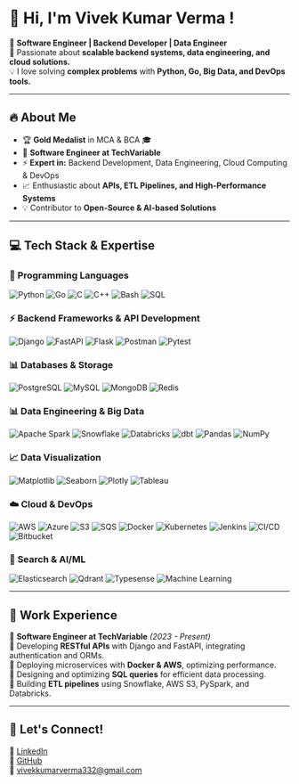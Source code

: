 # 👋 Hi, I'm Vivek Kumar Verma !  

🚀 **Software Engineer | Backend Developer | Data Engineer**  
🎯 Passionate about **scalable backend systems, data engineering, and cloud solutions.**  
💡 I love solving **complex problems** with **Python, Go, Big Data, and DevOps tools.**  

---

## 🔥 About Me  

- 🏆 **Gold Medalist** in MCA & BCA 🎓  
- 💼 **Software Engineer at TechVariable**  
- ⚡ **Expert in:** Backend Development, Data Engineering, Cloud Computing & DevOps  
- 📈 Enthusiastic about **APIs, ETL Pipelines, and High-Performance Systems**  
- 💡 Contributor to **Open-Source & AI-based Solutions**  

---

## 💻 **Tech Stack & Expertise**  

### 🚀 **Programming Languages**  
![Python](https://img.shields.io/badge/Python-3776AB?style=for-the-badge&logo=python&logoColor=white)  ![Go](https://img.shields.io/badge/Go-00ADD8?style=for-the-badge&logo=go&logoColor=white)  ![C](https://img.shields.io/badge/C-00599C?style=for-the-badge&logo=c&logoColor=white)  ![C++](https://img.shields.io/badge/C++-00599C?style=for-the-badge&logo=c%2B%2B&logoColor=white)  ![Bash](https://img.shields.io/badge/Bash-4EAA25?style=for-the-badge&logo=gnubash&logoColor=white)  ![SQL](https://img.shields.io/badge/SQL-4479A1?style=for-the-badge&logo=mysql&logoColor=white)  

### ⚡ **Backend Frameworks & API Development**  
![Django](https://img.shields.io/badge/Django-092E20?style=for-the-badge&logo=django&logoColor=white)  ![FastAPI](https://img.shields.io/badge/FastAPI-009688?style=for-the-badge&logo=fastapi&logoColor=white)  ![Flask](https://img.shields.io/badge/Flask-000000?style=for-the-badge&logo=flask&logoColor=white)  ![Postman](https://img.shields.io/badge/Postman-FF6C37?style=for-the-badge&logo=postman&logoColor=white)  ![Pytest](https://img.shields.io/badge/Pytest-0A9EDC?style=for-the-badge&logo=pytest&logoColor=white)  

### 📊 **Databases & Storage**  
![PostgreSQL](https://img.shields.io/badge/PostgreSQL-336791?style=for-the-badge&logo=postgresql&logoColor=white)  ![MySQL](https://img.shields.io/badge/MySQL-4479A1?style=for-the-badge&logo=mysql&logoColor=white)  ![MongoDB](https://img.shields.io/badge/MongoDB-47A248?style=for-the-badge&logo=mongodb&logoColor=white)  ![Redis](https://img.shields.io/badge/Redis-DC382D?style=for-the-badge&logo=redis&logoColor=white)  

### 📊 **Data Engineering & Big Data**  
![Apache Spark](https://img.shields.io/badge/Apache%20Spark-E25A1C?style=for-the-badge&logo=apachespark&logoColor=white)  ![Snowflake](https://img.shields.io/badge/Snowflake-29B5E8?style=for-the-badge&logo=snowflake&logoColor=white)  ![Databricks](https://img.shields.io/badge/Databricks-FF3621?style=for-the-badge&logo=databricks&logoColor=white)  ![dbt](https://img.shields.io/badge/dbt-FF694B?style=for-the-badge&logo=dbt&logoColor=white)  ![Pandas](https://img.shields.io/badge/Pandas-150458?style=for-the-badge&logo=pandas&logoColor=white)  ![NumPy](https://img.shields.io/badge/NumPy-013243?style=for-the-badge&logo=numpy&logoColor=white)  

### 📈 **Data Visualization**  
![Matplotlib](https://img.shields.io/badge/Matplotlib-11557C?style=for-the-badge&logo=matplotlib&logoColor=white)  ![Seaborn](https://img.shields.io/badge/Seaborn-4C72B0?style=for-the-badge&logo=python&logoColor=white)  ![Plotly](https://img.shields.io/badge/Plotly-3F4F75?style=for-the-badge&logo=plotly&logoColor=white)  ![Tableau](https://img.shields.io/badge/Tableau-E97627?style=for-the-badge&logo=tableau&logoColor=white)  

### ☁️ **Cloud & DevOps**  
![AWS](https://img.shields.io/badge/AWS-232F3E?style=for-the-badge&logo=amazonaws&logoColor=white)  ![Azure](https://img.shields.io/badge/Azure-0078D4?style=for-the-badge&logo=microsoftazure&logoColor=white)  ![S3](https://img.shields.io/badge/AWS%20S3-569A31?style=for-the-badge&logo=amazons3&logoColor=white)  ![SQS](https://img.shields.io/badge/AWS%20SQS-FF4F00?style=for-the-badge&logo=amazonaws&logoColor=white)  ![Docker](https://img.shields.io/badge/Docker-2496ED?style=for-the-badge&logo=docker&logoColor=white)  ![Kubernetes](https://img.shields.io/badge/Kubernetes-326CE5?style=for-the-badge&logo=kubernetes&logoColor=white)  ![Jenkins](https://img.shields.io/badge/Jenkins-D24939?style=for-the-badge&logo=jenkins&logoColor=white)  ![CI/CD](https://img.shields.io/badge/CI/CD-0A0A0A?style=for-the-badge&logo=githubactions&logoColor=white)  ![Bitbucket](https://img.shields.io/badge/Bitbucket-0052CC?style=for-the-badge&logo=bitbucket&logoColor=white)  

### 🔎 **Search & AI/ML**  
![Elasticsearch](https://img.shields.io/badge/Elasticsearch-005571?style=for-the-badge&logo=elasticsearch&logoColor=white)  ![Qdrant](https://img.shields.io/badge/Qdrant-FF6F00?style=for-the-badge&logo=qdrant&logoColor=white)  ![Typesense](https://img.shields.io/badge/Typesense-FF5733?style=for-the-badge&logo=typesense&logoColor=white)  ![Machine Learning](https://img.shields.io/badge/Machine%20Learning-0277BD?style=for-the-badge&logo=ai&logoColor=white)  

---

## 🚀 **Work Experience**  

💼 **Software Engineer at TechVariable** *(2023 - Present)*   
🔹 Developing **RESTful APIs** with Django and FastAPI, integrating authentication and ORMs.  
🔹 Deploying microservices with **Docker & AWS**, optimizing performance.  
🔹 Designing and optimizing **SQL queries** for efficient data processing.  
🔹 Building **ETL pipelines** using Snowflake, AWS S3, PySpark, and Databricks.  

---
<!-- 
## 🎓 **Certifications**  

✅ **AWS Certified Developer – Associate**  
✅ **Apache Spark & Big Data Fundamentals**  
✅ **Docker & Kubernetes Certified Associate**  
✅ **SQL for Data Science – Coursera**  

--- 
-->

## 💃 **Let's Connect!**  

💼 [LinkedIn](https://www.linkedin.com/in/vivek-kumar-verma-534662206/)  
📂 [GitHub](https://github.com/dev-vivekkumarverma)  
📧 [vivekkumarverma332@gmail.com](mailto:vivekkumarverma332@gmail.com)

